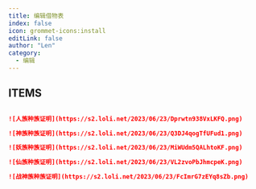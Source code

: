 ```yaml
---
title: 编辑借物表
index: false
icon: grommet-icons:install
editLink: false
author: "Len"
category:
  - 编辑
---
```


## ITEMS

```markdown

![人族种族证明](https://s2.loli.net/2023/06/23/Dprwtn938VxLKFQ.png)
```

```markdown
![神族种族证明](https://s2.loli.net/2023/06/23/Q3DJ4qogTfUFud1.png)
```

```markdown
![妖族种族证明](https://s2.loli.net/2023/06/23/MiWUdm5QALhtoKF.png)
```

```markdown
![仙族种族证明](https://s2.loli.net/2023/06/23/VL2zvoPbJhmcpeK.png)
```

```markdown
![战神族种族证明](https://s2.loli.net/2023/06/23/FcImrG7zEYq8sZb.png)
```
